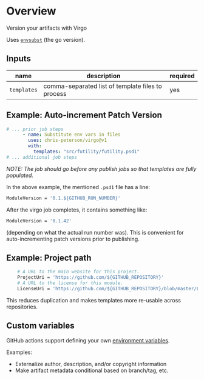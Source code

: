 # Overview

Version your artifacts with Virgo

Uses [`envsubst`](https://github.com/a8m/envsubst#envsubst) (the go version).

## Inputs

| name | description | required |
| --- | --- | --- |
| `templates` | comma-separated list of template files to process | yes |

## Example: Auto-increment Patch Version

```yaml
# ... prior job steps
      - name: Substitute env vars in files
        uses: chris-peterson/virgo@v1
        with:
          templates: "src/futility/futility.psd1"
# ... additional job steps
```

_NOTE: The job should go before any publish jobs so that templates are fully populated._

In the above example, the mentioned `.psd1` file has a line:

```sh
ModuleVersion = '0.1.${GITHUB_RUN_NUMBER}'
```

After the virgo job completes, it contains something like:

```sh
ModuleVersion = '0.1.42'
```

 (depending on what the actual run number was).  This is convenient for auto-incrementing patch versions prior to publishing.

## Example: Project path

```sh
    # A URL to the main website for this project.
    ProjectUri = 'https://github.com/${GITHUB_REPOSITORY}'
    # A URL to the license for this module.
    LicenseUri = 'https://github.com/${GITHUB_REPOSITORY}/blob/master/LICENSE'
```

This reduces duplication and makes templates more re-usable across repositories.

## Custom variables

GitHub actions support defining your own [environment variables](https://docs.github.com/en/actions/reference/environment-variables).

Examples:

* Externalize author, description, and/or copyright information
* Make artifact metadata conditional based on branch/tag, etc.
